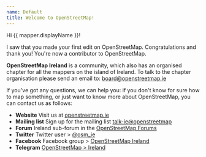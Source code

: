 ```yaml
---
name: Default
title: Welcome to OpenStreetMap!
---
```


Hi {{ mapper.displayName }}!

I saw that you made your first edit on OpenStreetMap. Congratulations and thank you! You're now a contributor to OpenStreetMap.

**OpenStreetMap Ireland** is a community, which also has an organised chapter for all the mappers on the island of Ireland. To talk to the chapter organisation please send an email to: [board@openstreetmap.ie](mailto:board@openstreetmap.ie)

If you've got any questions, we can help you: if you don't know for sure how to map something, or just want to know more about OpenStreetMap, you can contact us as follows:

- **Website** Visit us at [openstreetmap.ie](https://openstreetmap.ie)
- **Mailing list** Sign up for the mailing list [talk-ie@openstreetmap](https://lists.openstreetmap.org/listinfo/talk-ie)
- **Forum** Ireland sub-forum in the [OpenStreetMap Forums](https://community.openstreetmap.org/c/communities/ie/54)
- **Twitter** Twitter user > [@osm_ie](https://twitter.com/osm_ie)
- **Facebook** Facebook group > [OpenStreetMap Ireland](https://www.facebook.com/groups/OpenStreetMapIreland/)
- **Telegram** [OpenStreetMap > Ireland](https://t.me/+d7GLr3OVUGgyYWIy)
